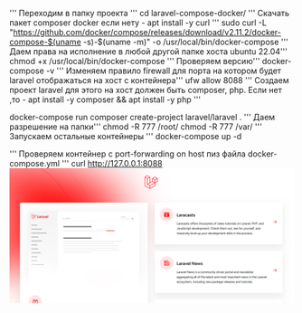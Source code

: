 ''' Переходим в папку проекта '''
cd laravel-compose-docker/
''' Скачать пакет composer docker если нету - apt install -y curl '''
sudo curl -L "https://github.com/docker/compose/releases/download/v2.11.2/docker-compose-$(uname -s)-$(uname -m)" -o /usr/local/bin/docker-compose
''' Даем права на исполнение в любой другой папке хоста ubuntu 22.04'''
chmod +x /usr/local/bin/docker-compose
''' Проверяем версию'''
docker-compose -v
''' Изменяем правило firewall для порта на котором будет laravel отображаться на хост с контейнера'''
ufw allow 8088
''' Создаем проект laravel для этого на хост должен быть composer, php. Если нет ,то - apt install -y composer && apt install -y php '''

docker-compose run composer create-project laravel/laravel .
''' Даем разрешение на папки'''
chmod -R 777 /root/
chmod -R 777 /var/
''' Запускаем остальные контейнеры '''
docker-compose up -d

''' Проверяем контейнер с port-forwarding on host пиз файла docker-compose.yml  '''
curl http://127.0.0.1:8088
![Screnshot](https://github.com/antonffeksdnu/laravel-compose-docker/blob/main/2024-10-25%20105748.png)
